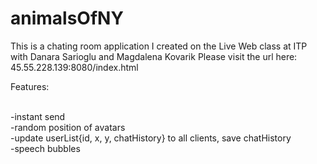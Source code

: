 # animalsOfNY
This is a chating room application I created on the Live Web class at ITP with Danara Sarioglu and Magdalena Kovarik
Please visit the url here: </br>
45.55.228.139:8080/index.html</br>

Features:</br></br>

-instant send</br>
-random position of avatars</br>
-update userList{id, x, y, chatHistory} to all clients, save chatHistory</br>
-speech bubbles</br>
